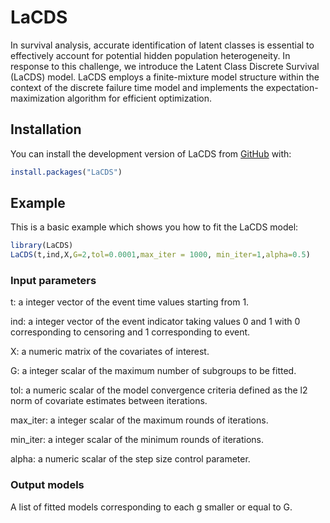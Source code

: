 
<!-- README.md is generated from README.Rmd. Please edit that file -->

# LaCDS

<!-- badges: start -->

<!-- badges: end -->

In survival analysis, accurate identification of latent classes is
essential to effectively account for potential hidden population
heterogeneity. In response to this challenge, we introduce the Latent
Class Discrete Survival (LaCDS) model. LaCDS employs a finite-mixture
model structure within the context of the discrete failure time model
and implements the expectation-maximization algorithm for efficient
optimization.

## Installation

You can install the development version of LaCDS from
[GitHub](https://github.com/Qinmengge/LaCDS) with:

``` r
install.packages("LaCDS")
```

## Example

This is a basic example which shows you how to fit the LaCDS model:

``` r
library(LaCDS)
LaCDS(t,ind,X,G=2,tol=0.0001,max_iter = 1000, min_iter=1,alpha=0.5)
```

### Input parameters

t: a integer vector of the event time values starting from 1.

ind: a integer vector of the event indicator taking values 0 and 1 with
0 corresponding to censoring and 1 corresponding to event.

X: a numeric matrix of the covariates of interest.

G: a integer scalar of the maximum number of subgroups to be fitted.

tol: a numeric scalar of the model convergence criteria defined as the
l2 norm of covariate estimates between iterations.

max_iter: a integer scalar of the maximum rounds of iterations.

min_iter: a integer scalar of the minimum rounds of iterations.

alpha: a numeric scalar of the step size control parameter.

### Output models

A list of fitted models corresponding to each g smaller or equal to G.
